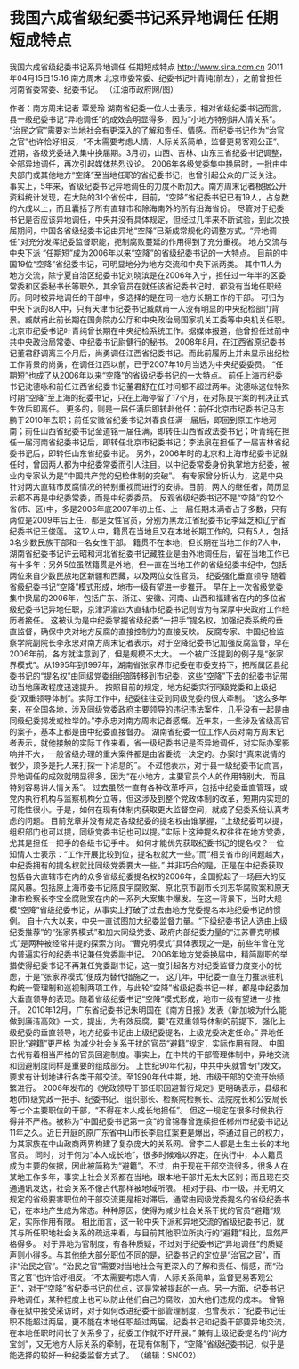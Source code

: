# 我国六成省级纪委书记系异地调任 任期短成特点

我国六成省级纪委书记系异地调任 任期短成特点
http://www.sina.com.cn  2011年04月15日15:16  南方周末
北京市委常委、纪委书记叶青纯(前左），之前曾担任河南省委常委、纪委书记。 （江油市政府网/图）

作者：南方周末记者 覃爱玲
湖南省纪委一位人士表示，相对省级纪委书记而言，县一级纪委书记“异地调任”的成效会明显得多，因为“小地方特别讲人情关系”。
“治民之官”需要对当地社会有更深入的了解和责任、情感。而纪委书记作为“治官之官”也许恰好相反，“不太需要考虑人情，人际关系简单，监督更易客观公正”。
近期，各级党委进入集中换届期。3月初，山西、吉林、山东三省纪委书记调整，全部异地调任，再次引起媒体热烈议论。
2006年各级党委集中换届时，一批由中央部门或其他地方“空降”至当地任职的省纪委书记，也曾引起公众的广泛关注。
事实上，5年来，省级纪委书记异地调任的力度不断加大。南方周末记者根据公开资料统计发现，在大陆的31个省份中，目前，“空降”省纪委书记已有19人，占总数的六成以上，而且囊括了所有直辖市和除海南外的所有沿海省份。
尽管对于纪委书记是否应该异地调任，中央并没有具体规定，但经过几年来不断试验，到此次换届期间，中国各省级纪委书记由异地“空降”已渐成常规化的调整方式。“异地调任”对充分发挥纪委监督职能，扼制腐败蔓延的作用得到了充分重视。
地方交流与中央下派
“任期短”成为2006年以来“空降”的省级纪委书记的一大特点。
目前的中国19位“空降”省纪委书记，可明显地分为地方交流和中央下派两类。
其中11人为地方交流，除宁夏自治区纪委书记刘晓滨是在2006年入宁，担任过一年半的区委常委和区委秘书长等职外，其余官员在就任该省纪委书记时，都没有当地任职经历。同时被异地调任的干部中，多选择的是在同一地方长期工作的干部。
可归为中央下派的8人中，只有天津市纪委书记臧献甫一人没有明显的中央纪检部门背景。臧献甫此前长期在国务院办公厅和中央政治局国家机关工委等中央机关任职。
北京市纪委书记叶青纯曾长期在中央纪检系统工作。据媒体报道，他曾担任过前中共中央政治局常委、中纪委书记尉健行的秘书。
2008年8月，在江西省原纪委书记董君舒调离三个月后，尚勇调任江西省纪委书记。而此前履历上并未显示出纪检工作背景的尚勇，在调任江西以前，已于2007年10月当选为中央纪委委员。
“任期短”也成了从2006年以来“空降”的省级纪委书记的一大特点。
前任上海市纪委书记沈德咏和前任江西省纪委书记董君舒在任时间都不超过两年。沈德咏这位特殊时期“空降”至上海的纪委书记，只在上海停留了17个月，在对陈良宇案的判决正式生效后即离任。
更多的，则是一届任满后即转赴他任：前任北京市纪委书记马志鹏于2010年去职；前任安徽省纪委书记刘春良任满一届后，即回到原工作地河南；前任山西省纪委书记金道铭一届任满，即转任山西省政法委书记；叶青纯在担任一届河南省纪委书记后，即转任北京市纪委书记；李法泉在担任了一届吉林省纪委书记后，即转任山东省纪委书记。
另外，2006年时的北京和上海市纪委书记就任时，曾因两人都为中纪委常委而引人注目。以中纪委常委身份执掌地方纪委，被业内专家认为是“中国共产党的纪检体制的突破”。
有专家曾分析认为，这是中央针对两大直辖市反腐情况的特别重视而进行的安排。目前，两人的继任者，简历显示都不再是中纪委常委，而是中纪委委员。
反观省级纪委书记不是“空降”的12个省(市、区)中，多是2006年底2007年初上任、上一届任期未满者占了多数，只有两位是2009年后上任，都是女性官员，分别为黑龙江省纪委书记李延芝和辽宁省纪委书记王俊莲。
这12人中，籍贯在当地且又在本地长期工作的，只有5人，包括3名少数民族干部和一名女性干部。
籍贯不在本地，但长期在当地工作的7人中，湖南省纪委书记许云昭和河北省纪委书记藏胜业是由外地调任后，留在当地工作已有十多年；另外5位虽然籍贯是外地，但一直在当地工作的省级纪委书纪中，包括两位来自少数民族地区新疆和西藏，以及两位女性官员。
纪委强化垂直领导
随着省级纪委书记“空降”模式形成，地市一级有望进一步推开。
早在上一次省级党委集中换届的2006年，包括广东、浙江、安徽、河南、山西和福建省在内的多位省级纪委书记异地任职，京津沪渝四大直辖市纪委书记则皆为有深厚中央政府工作经历者接任。
这被认为是中纪委掌握省级纪委“一把手”提名权，加强纪委系统的垂直监督，确保中央对地方反腐的直接控制力的直接反映。
反腐专家、中国纪检监察学院副院长李永忠对南方周末记者表示，对于空降纪委书记加强反腐监督，早在2006年前，各方就注意到了，但是规模不太大。
一个被广泛提到的例子是“张家界模式”。从1995年到1997年，湖南省张家界市纪委在市委支持下，把所属区县纪委书记的“提名权”由同级党委组织部转移到市纪委，这些“空降”下去的纪委书记带动当地廉政程度迅速提升。
按照目前的规定，地方纪委实行同级党委和上级纪委“双重领导体制”。实际工作中，纪委往往受到同级党委的很大牵制。
“这么多年来，在全国各地，涉及同级党委政府主要领导的违纪违法案件，几乎没有一起是由同级纪委揭发或检举的。”李永忠对南方周末记者感慨。近年来，一些涉及省级高官的案子，基本上都是由中纪委直接督办。
湖南省纪委一位工作人员对南方周末记者表示，就他接触的实际工作来看，省一级纪委书记是否异地调任，对实际办案影响并不大，一般省级办理的重大案件都是由省委统一决定的。办案时“真来说情的很少，顶多是托人来打探一下消息的”。
不过他表示，对于县一级纪委书记而言，异地调任的成效就明显得多，因为“在小地方，主要官员个人的作用特别大，而且特别容易讲人情关系”。
过去虽然一直有各种改革呼声，包括中纪委垂直管理，或党内执行机构与监察机构分立等，但这涉及到整个党政体制的改革，短期内实现的可能性很小。于是，如何在现有体制内获取更大监督空间，就成了纪委系统认真考虑的问题。
目前党章并没有规定各级纪委的提名权由谁掌握，“上级纪委可以提，组织部门也可以提，同级党委书记也可以提。”实际上这种提名权往往在地方党委，尤其是担任一把手的各级书记手中。
如何才能优先获取纪委书记的提名权？一位知情人士表示：“工作开展比较到位，提名权就大一些。”而“相关省市的问题越大，中纪委拥有的提名权就比同级党委要大一些。”
并非巧合的是，正是在中纪委获取包括各大直辖市在内的众多省级纪委提名权的2006年，全国掀起了一场巨大的反腐风暴。包括原上海市委书记陈良宇腐败案、原北京市副市长刘志华腐败案和原天津市检察长李宝金腐败案在内的一系列大案集中爆发。在这一背景下，当时大规模“空降”省级纪委书记，从事实上打破了过去由地方党委提名本地纪委书记的惯例。
自十六大以来，中央一直试图加大纪委监督力量。“下级纪委书记人选由上级纪委推荐”的“张家界模式”和加大同级党委、政府内部纪委力量的“江苏曹克明模式”是两种被经常并提的探索方向。“曹克明模式”具体表现之一是，前些年曾在党内普遍实行的纪委书记兼任党委副书记。
2006年地方党委换届中，精简副职的举措使得纪委书记不再兼任党委副书记，这一度引起各方对纪委监督力度变小的忧虑，于是“张家界模式”便成为替代措施之一。
这几年，中纪委一直在力推派驻机构统一管理制和巡视制两项工作，与此轮“空降”省级纪委书记一样，都是中纪委加大垂直领导的表现。随着省级纪委书记“空降”模式形成，地市一级有望进一步推开。
2010年12月，广东省纪委书记朱明国在《南方日报》发表《新加坡为什么能做到廉洁高效》一文，提出，为有效反腐，要“在双重领导体制的前提下，强化上级纪委的垂直领导，地方纪委书记由上级纪委提名，上级党委决定任命。”
异地任职比“避籍”更严格
为减少社会关系干扰的官员“避籍”规定，实际作用有限。
中国古代有着相当严格的官员回避制度。事实上，在中共的干部管理体制中，异地交流和回避制度同样是重要的组成部分。
上世纪90年代初，中共中央就曾专门发文，要求有计划地进行各类干部交流。至1990年代中期，地、市级干部的交流开始频繁进行。
2006年发布的《党政领导干部任职回避暂行规定》更明确表示，县级和地(市)级党政一把手、纪委书记、组织部长、检察院检察长、法院院长和公安局长等七个主要职位的干部，“不得在本人成长地担任”。
但这一规定在很多时候执行得并不严格。被称为“中国纪委书记第一贪”的曾锦春曾连续担任郴州市纪委书记达11年之久。近日开庭的原广东省中山市长李启红案更是爆出，李通过自己的权力，为其家族在中山政商两界构建了复杂庞大的关系网。曾李二人都是土生土长的本地官员。
同时，对于何为“本人成长地”，很多时候难以界定。在执行中，本人籍贯成为主要的依据，因此被简称为“避籍”。不过，由于现在干部交流很多，很多人在某地工作多年，事实上社会关系都在当地，跟本地干部并无太大区别；而且现在交通通讯发达，社会关系不像古代那样被地域所限。
相对于县、市一级，并无明文规定的省级要害职位的干部交流更是相对滞后，通常由同级党委提名的省级纪委书记，在本地产生成为常态。种种原因，使得为减少社会关系干扰的官员“避籍”规定，实际作用有限。
相比而言，这一轮中央下派和异地交流的省级纪委书记，就其与所任职地社会关系的疏远来看，与目前其他职位所执行的“避籍”相比，显然严格得多。
对于异地为官制度，有各种质疑，不过对于纪委书记“异地调任”的质疑声则小得多。与其他绝大部分职位不同的是，纪委书记的定位是“治官之官”，而非“治民之官”。“治民之官”需要对当地社会有更深入的了解和责任、情感，而“治官之官”也许恰好相反。“不太需要考虑人情，人际关系简单，监督更易客观公正”，对于“空降”省纪委书记的优点，这是常被提起的一点。另一方面，纪委书记异地调任，某种程度上也可以防止他们自己的腐败，加大他们违规的成本。
曾锦春在狱中接受采访时，对于如何改进纪委干部管理制度，也曾表示：“纪委书记任职不能超过两届，更不能在本地任职超过两届。纪委书记和纪委干部要异地交流，在本地任职时间长了关系多了，纪委工作就不好开展。”
兼有上级纪委提名的“尚方宝剑”，又无地方人际关系的牵制，在现有体制下，“空降”省级纪委书记，似乎是能选择的较好一种纪委监督方式了。
（编辑：SN002）

